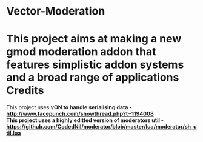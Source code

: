 Vector-Moderation
==

This project aims at making a new gmod moderation addon that features simplistic addon systems and a broad range of applications <br>
Credits
==
This project uses <b>vON<b> to handle serialising data - http://www.facepunch.com/showthread.php?t=1194008 <br>
This project uses a highly editted version of <b>moderators</b> util - https://github.com/CodedNil/moderator/blob/master/lua/moderator/sh_util.lua <br>
